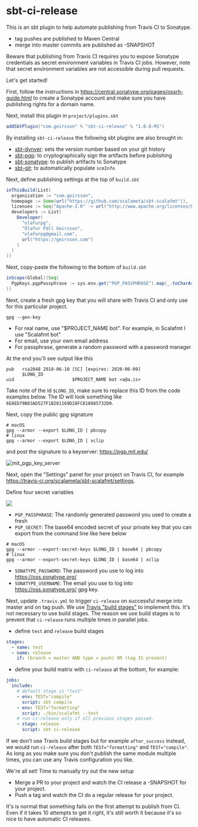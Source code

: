 # sbt-ci-release

This is an sbt plugin to help automate publishing from Travis CI to Sonatype.

- tag pushes are published to Maven Central
- merge into master commits are published as -SNAPSHOT

Beware that publishing from Travis CI requires you to expose Sonatype
credentials as secret environment variables in Travis CI jobs. However, note
that secret environment variables are not accessible during pull requests.

Let's get started!

First, follow the instructions in
https://central.sonatype.org/pages/ossrh-guide.html to create a Sonatype account
and make sure you have publishing rights for a domain name.

Next, install this plugin in `project/plugins.sbt`

```scala
addSbtPlugin("com.geirsson" % "sbt-ci-release" % "1.0.0-M1")
```

By installing `sbt-ci-release` the following sbt plugins are also brought in:

- [sbt-dynver](https://github.com/dwijnand/sbt-dynver): sets the version number
  based on your git history
- [sbt-pgp](https://github.com/sbt/sbt-pgp): to cryptographically sign the
  artifacts before publishing
- [sbt-sonatype](https://github.com/xerial/sbt-sonatype): to publish artifacts
  to Sonatype
- [sbt-git](https://github.com/sbt/sbt-git): to automatically populate `scmInfo`

Next, define publishing settings at the top of `build.sbt`

```scala
inThisBuild(List(
  organization := "com.geirsson",
  homepage := Some(url("https://github.com/scalameta/sbt-scalafmt")),
  licenses := Seq("Apache-2.0" -> url("http://www.apache.org/licenses/LICENSE-2.0")),
  developers := List(
    Developer(
      "olafurpg",
      "Ólafur Páll Geirsson",
      "olafurpg@gmail.com",
      url("https://geirsson.com")
    )
  )
))
```

Next, copy-paste the following to the bottom of `build.sbt`

```scala
inScope(Global)(Seq(
  PgpKeys.pgpPassphrase := sys.env.get("PGP_PASSPHRASE").map(_.toCharArray())
))
```

Next, create a fresh gpg key that you will share with Travis CI and only use for
this particular project.

```
gpg --gen-key
```

- For real name, use "$PROJECT_NAME bot". For example, in Scalafmt I use
  "Scalafmt bot"
- For email, use your own email address
- For passphrase, generate a random password with a password manager

At the end you'll see output like this

```
pub   rsa2048 2018-06-10 [SC] [expires: 2020-06-09]
      $LONG_ID
uid                      $PROJECT_NAME bot <a@a.is>
```

Take note of the id `$LONG_ID`, make sure to replace this ID from the code
examples below. The ID will look something like
`6E8ED79B03AD527F1B281169D28FC818985732D9`.

Next, copy the public gpg signature

```
# macOS
gpg --armor --export $LONG_ID | pbcopy
# linux
gpg --armor --export $LONG_ID | xclip
```

and post the signature to a keyserver: https://pgp.mit.edu/

![mit_pgp_key_server](https://user-images.githubusercontent.com/1408093/41208114-b8c89dce-6d1f-11e8-9280-9ab2b70bb0d7.jpg)

Next, open the "Settings" panel for your project on Travis CI, for example
https://travis-ci.org/scalameta/sbt-scalafmt/settings.

Define four secret variables

![](https://user-images.githubusercontent.com/1408093/41207402-bbb3970a-6d15-11e8-8772-000cc194ee92.png)

- `PGP_PASSPHRASE`: The randomly generated password you used to create a fresh
- `PGP_SECRET`: The base64 encoded secret of your private key that you can
  export from the command line like here below

```
# macOS
gpg --armor --export-secret-keys $LONG_ID | base64 | pbcopy
# linux
gpg --armor --export-secret-keys $LONG_ID | base64 | xclip
```

- `SONATYPE_PASSWORD`: The password you use to log into
  https://oss.sonatype.org/
- `SONATYPE_USERNAME`: The email you use to log into https://oss.sonatype.org/
  gpg key.

Next, update `.travis.yml` to trigger `ci-release` on successful merge into
master and on tag push. We use
[Travis "build stages"](https://docs.travis-ci.com/user/build-stages/) to
implement this. It's not necessary to use build stages. The reason we use build
stages is to prevent that `ci-release` runs multiple times in parallel jobs.

- define `test` and `release` build stages

```yml
stages:
  - name: test
  - name: release
    if: (branch = master AND type = push) OR (tag IS present)
```

- define your build matrix with `ci-release` at the bottom, for example:

```yml
jobs:
  include:
    # default stage is "test"
    - env: TEST="compile"
      script: sbt compile
    - env: TEST="formatting"
      script: ./bin/scalafmt --test
    # run ci-release only if all previous stages passed.
    - stage: release
      script: sbt ci-release
```

If we don't use Travis build stages but for example `after_success` instead, we
would run `ci-release` after both `TEST="formatting"` and `TEST="compile"`. As
long as you make sure you don't publish the same module multiple times, you can
use any Travis configuration you like.

We're all set! Time to manually try out the new setup

- Merge a PR to your project and watch the CI release a -SNAPSHOT for your
  project.
- Push a tag and watch the CI do a regular release for your project.

It's is normal that something fails on the first attempt to publish from CI.
Even if it takes 10 attempts to get it right, it's still worth it because it's
so nice to have automatic CI releases.
